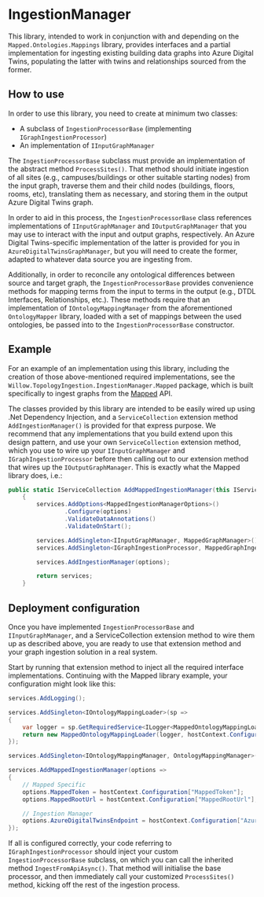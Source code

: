 # IngestionManager

This library, intended to work in conjunction with and depending on the `Mapped.Ontologies.Mappings` library, provides interfaces and a partial implementation for ingesting existing building data graphs into Azure Digital Twins, populating the latter with twins and relationships sourced from the former.

## How to use

In order to use this library, you need to create at minimum two classes:

* A subclass of `IngestionProcessorBase` (implementing `IGraphIngestionProcessor`)
* An implementation of `IInputGraphManager`

The `IngestionProcessorBase` subclass must provide an implementation of the abstract method `ProcessSites()`. That method should initiate ingestion of all sites (e.g., campuses/buildings or other suitable starting nodes) from the input graph, traverse them and their child nodes (buildings, floors, rooms, etc), translating them as necessary, and storing them in the output Azure Digital Twins graph. 

In order to aid in this process, the `IngestionProcessorBase` class references implementations of `IInputGraphManager` and `IOutputGraphManager` that you may use to interact with the input and output graphs, respectively. An Azure Digital Twins-specific implementation of the latter is provided for you in `AzureDigitalTwinsGraphManager`, but you will need to create the former, adapted to whatever data source you are ingesting from.

Additionally, in order to reconcile any ontological differences between source and target graph, the `IngestionProcessorBase` provides convenience methods for mapping terms from the input to terms in the output (e.g., DTDL Interfaces, Relationships, etc.). These methods require that an implementation of `IOntologyMappingManager` from the aforementioned `OntologyMapper` library, loaded with a set of mappings between the used ontologies, be passed into to the `IngestionProcessorBase` constructor.

## Example

For an example of an implementation using this library, including the creation of those above-mentioned required implementations, see the `Willow.TopologyIngestion.IngestionManager.Mapped` package, which is built specifically to ingest graphs from the [Mapped](https://app.mapped.com/) API. 

The classes provided by this library are intended to be easily wired up using .Net Dependency Injection, and a `ServiceCollection` extension method `AddIngestionManager()` is provided for that express purpose. We recommend that any implementations that you build extend upon this design pattern, and use your own `ServiceCollection` extension method, which you use to wire up your `IInputGraphManager` and `IGraphIngestionProcessor` before then calling out to our extension method that wires up the `IOutputGraphManager`. This is exactly what the Mapped library does, i.e.:

```csharp
public static IServiceCollection AddMappedIngestionManager(this IServiceCollection services, Action<MappedIngestionManagerOptions> options)
    {
        services.AddOptions<MappedIngestionManagerOptions>()
                .Configure(options)
                .ValidateDataAnnotations()
                .ValidateOnStart();

        services.AddSingleton<IInputGraphManager, MappedGraphManager>();
        services.AddSingleton<IGraphIngestionProcessor, MappedGraphIngestionProcessor<MappedIngestionManagerOptions>>();

        services.AddIngestionManager(options);

        return services;
    }
```

## Deployment configuration

Once you have implemented `IngestionProcessorBase` and `IInputGraphManager`, and a ServiceCollection extension method to wire them up as described above, you are ready to use that extension method and your graph ingestion solution in a real system. 

Start by running that extension method to inject all the required interface implementations. Continuing with the Mapped library example, your configuration might look like this:

```csharp
services.AddLogging();

services.AddSingleton<IOntologyMappingLoader>(sp =>
{
    var logger = sp.GetRequiredService<ILogger<MappedOntologyMappingLoader>>();
    return new MappedOntologyMappingLoader(logger, hostContext.Configuration["ontologyMappingFilename"]);
});

services.AddSingleton<IOntologyMappingManager, OntologyMappingManager>();

services.AddMappedIngestionManager(options =>
{
    // Mapped Specific
    options.MappedToken = hostContext.Configuration["MappedToken"];
    options.MappedRootUrl = hostContext.Configuration["MappedRootUrl"];

    // Ingestion Manager
    options.AzureDigitalTwinsEndpoint = hostContext.Configuration["AzureDigitalTwinsEndpoint"];
});
```

If all is configured correctly, your code referring to `IGraphIngestionProcessor` should inject your custom `IngestionProcessorBase` subclass, on which you can call the inherited method `IngestFromApiAsync()`. That method will initialise the base processor, and then immediately call your customized `ProcessSites()` method, kicking off the rest of the ingestion process.